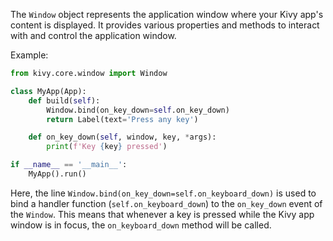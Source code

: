 The `Window` object represents the application window where your Kivy app's content is displayed. It provides various properties and methods to interact with and control the application window.

Example:
```python
from kivy.core.window import Window

class MyApp(App):
    def build(self):
        Window.bind(on_key_down=self.on_key_down)
        return Label(text='Press any key')

    def on_key_down(self, window, key, *args):
        print(f'Key {key} pressed')

if __name__ == '__main__':
    MyApp().run()
```
Here, the line `Window.bind(on_key_down=self.on_keyboard_down)` is used to bind a handler function (`self.on_keyboard_down`) to the `on_key_down` event of the `Window`. This means that whenever a key is pressed while the Kivy app window is in focus, the `on_keyboard_down` method will be called.

